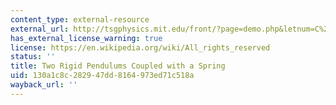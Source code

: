 ```yaml
---
content_type: external-resource
external_url: http://tsgphysics.mit.edu/front/?page=demo.php&letnum=C%2019&show=0
has_external_license_warning: true
license: https://en.wikipedia.org/wiki/All_rights_reserved
status: ''
title: Two Rigid Pendulums Coupled with a Spring
uid: 130a1c8c-2829-47dd-8164-973ed71c518a
wayback_url: ''
---
```

